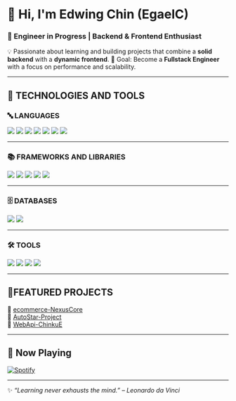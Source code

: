 # 👋 Hi, I'm Edwing Chin (EgaelC)

### 🚀 Engineer in Progress | Backend & Frontend Enthusiast  


💡 Passionate about learning and building projects that combine a **solid backend** with a **dynamic frontend**.
🎯 Goal: Become a **Fullstack Engineer** with a focus on performance and scalability. 

---

## 🧰 TECHNOLOGIES AND TOOLS

### 🔤 LANGUAGES  
<p>
  <img src="https://img.shields.io/badge/TypeScript-3178C6?style=for-the-badge&logo=typescript&logoColor=white"/>
  <img src="https://img.shields.io/badge/Python-3776AB?style=for-the-badge&logo=python&logoColor=white"/>
  <img src="https://img.shields.io/badge/JavaScript-F7DF1E?style=for-the-badge&logo=javascript&logoColor=black"/>
  <img src="https://img.shields.io/badge/C++-00599C?style=for-the-badge&logo=cplusplus&logoColor=white"/>
  <img src="https://img.shields.io/badge/.NET-512BD4?style=for-the-badge&logo=dotnet&logoColor=white"/>
  <img src="https://img.shields.io/badge/HTML5-E34F26?style=for-the-badge&logo=html5&logoColor=white"/>
  <img src="https://img.shields.io/badge/CSS3-1572B6?style=for-the-badge&logo=css3&logoColor=white"/>
</p>

---

### 📚 FRAMEWORKS AND LIBRARIES
<p>
  <img src="https://img.shields.io/badge/Node.js-339933?style=for-the-badge&logo=nodedotjs&logoColor=white"/>
  <img src="https://img.shields.io/badge/Express-000000?style=for-the-badge&logo=express&logoColor=white"/>
  <img src="https://img.shields.io/badge/React-61DAFB?style=for-the-badge&logo=react&logoColor=black"/>
  <img src="https://img.shields.io/badge/TailwindCSS-06B6D4?style=for-the-badge&logo=tailwindcss&logoColor=white"/>
  <img src="https://img.shields.io/badge/Bootstrap-7952B3?style=for-the-badge&logo=bootstrap&logoColor=white"/>
</p>

---

### 🗄️ DATABASES
<p>
  <img src="https://img.shields.io/badge/MySQL-4479A1?style=for-the-badge&logo=mysql&logoColor=white"/>
  <img src="https://img.shields.io/badge/SQL%20Server-CC2927?style=for-the-badge&logo=microsoftsqlserver&logoColor=white"/>
</p>

---

### 🛠️ TOOLS  
<p>
  <img src="https://img.shields.io/badge/GitHub-181717?style=for-the-badge&logo=github&logoColor=white"/>
  <img src="https://img.shields.io/badge/GitHub%20Desktop-6F42C1?style=for-the-badge&logo=github&logoColor=white"/>
  <img src="https://img.shields.io/badge/VS%20Code-0078d7?style=for-the-badge&logo=visualstudiocode&logoColor=white"/>
  <img src="https://img.shields.io/badge/Postman-FF6C37?style=for-the-badge&logo=postman&logoColor=white"/>
</p>

---

## 📌FEATURED PROJECTS 
🔹 [ecommerce-NexusCore](https://github.com/EgaelC/ecommerce-NexusCore)  
🔹 [AutoStar-Project](https://github.com/EgaelC/AutoStar-Project)  
🔹 [WebApi-ChinkuE](https://github.com/EgaelC/WebApi-ChinkuE)  

---

## 🎵 Now Playing
[![Spotify](https://novatorem.vercel.app/api/spotify)](https://open.spotify.com/intl-es/track/1JSTJqkT5qHq8MDJnJbRE1?si=f8ed19ed03524353)  

---

✨ _“Learning never exhausts the mind.” – Leonardo da Vinci_  
